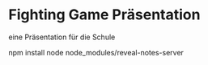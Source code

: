 # Fighting Game Präsentation
eine Präsentation für die Schule

npm install
node node_modules/reveal-notes-server
